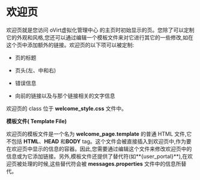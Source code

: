 # 欢迎页

欢迎页就是您访问 oVirt虚拟化管理中心 的主页时初始显示的页。您除了可以定制它的外观和风格,您还可以通过编辑一个模板文件来对它进行其它的一些修改,如在这个页中添加额外的链接。欢迎页的以下项可以被定制:

- 页的标题

- 页头(左、中和右)

- 错误信息

- 向前的链接以及与那个链接相关的文字信息

欢迎页的 class 位于 **welcome_style.css** 文件中。

**模板文件( Template File)**

欢迎页的模板文件是一个名为 **welcome_page.template** 的普通 HTML 文件,它不包括 **HTML**、**HEAD** 和**BODY** tag。这个文件会被直接插入到欢迎页中,作为要在欢迎页中显示的信息的容器。因此,您需要通过编辑这个文件来修改欢迎页中的信息或为它添加链接。另外,模板文件还提供了替代符(如**{user_portal}**),在欢迎页被处理的时候,这些替代符会被 **messages.properties** 文件中的信息所替代。
